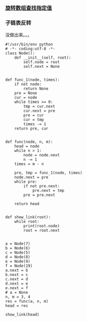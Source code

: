 ### [旋转数组查找指定值](https://blog.csdn.net/MDreamlove/article/details/82699400?ops_request_misc=%257B%2522request%255Fid%2522%253A%2522161813031216780255270424%2522%252C%2522scm%2522%253A%252220140713.130102334..%2522%257D&request_id=161813031216780255270424&biz_id=0&utm_medium=distribute.pc_search_result.none-task-blog-2~all~baidu_landing_v2~default-1-82699400.pc_search_result_no_baidu_js&utm_term=%E6%97%8B%E8%BD%AC%E6%95%B0%E7%BB%84%E6%89%BE)


### 子链表反转
没做出来。。。
```
#!/usr/bin/env python 
# -*- coding:utf-8 -*-
class Node():
    def __init__(self, root):
        self.node = root
        self.next = None


def func_1(node, times):
    if not node:
        return None
    pre = None
    cur = node
    while times >= 0:
        tmp = cur.next
        cur.next = pre
        pre = cur
        cur = tmp
        times -= 1
    return pre, cur


def func(node, n, m):
    head = node
    while n > 1:
        node = node.next
        n -= 1
    times = m - n

    pre, tmp = func_1(node, times)
    node.next = pre
    while pre:
        if not pre.next:
            pre.next = tmp
        pre = pre.next

    return head


def show_link(root):
    while root:
        print(root.node)
        root = root.next


a = Node(7)
b = Node(6)
c = Node(5)
d = Node(8)
e = Node(9)
f = Node(19)
a.next = b
b.next = c
c.next = d
d.next = e
e.next = f
# a = None
n, m = 3, 4
res = func(a, n, m)
head = res

show_link(head)

```

